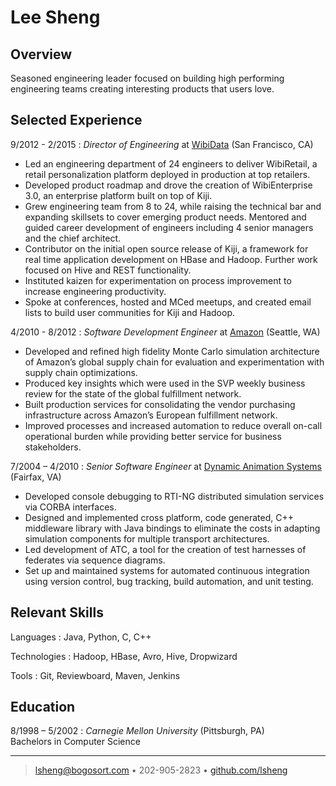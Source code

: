 Lee Sheng
=========

Overview
--------

Seasoned engineering leader focused on building high performing engineering
teams creating interesting products that users love.

Selected Experience
-------------------

9/2012 - 2/2015
:   *Director of Engineering*
    at [WibiData](https://www.wibidata.com)
    (San Francisco, CA)

* Led an engineering department of 24 engineers to deliver WibiRetail, a retail
  personalization platform deployed in production at top retailers.
* Developed product roadmap and drove the creation of WibiEnterprise 3.0, an
  enterprise platform built on top of Kiji.
* Grew engineering team from 8 to 24, while raising the technical bar and
  expanding skillsets to cover emerging product needs.  Mentored and guided
  career development of engineers including 4 senior managers and the chief
  architect.
* Contributor on the initial open source release of Kiji, a framework for
  real time application development on HBase and Hadoop.  Further work focused
  on Hive and REST functionality.
* Instituted kaizen for experimentation on process improvement to increase
  engineering productivity. 
* Spoke at conferences, hosted and MCed meetups, and created email lists to
  build user communities for Kiji and Hadoop.

4/2010 - 8/2012
:   *Software Development Engineer*
    at [Amazon](http://amazon.com)
    (Seattle, WA)

* Developed and refined high fidelity Monte Carlo simulation architecture of
  Amazon’s global supply chain for evaluation and experimentation with supply
  chain optimizations.  
* Produced key insights which were used in the SVP weekly business review for
  the state of the global fulfillment network.
* Built production services for consolidating the vendor purchasing
  infrastructure across Amazon’s European fulfillment network.
* Improved processes and increased automation to reduce overall on-call operational
  burden while providing better service for business stakeholders.

7/2004 – 4/2010
:   *Senior Software Engineer*
    at [Dynamic Animation Systems](http://www.d-a-s.com/)
    (Fairfax, VA)

* Developed console debugging to RTI-NG distributed simulation services via
  CORBA interfaces.
* Designed and implemented cross platform, code generated, C++ middleware
  library with Java bindings to eliminate the costs in adapting simulation
  components for multiple transport architectures.
* Led development of ATC, a tool for the creation of test harnesses of
  federates via sequence diagrams.
* Set up and maintained systems for automated continuous integration using
  version control, bug tracking, build automation, and unit testing.

Relevant Skills
---------------

Languages
:   Java, Python, C, C++

Technologies
:   Hadoop, HBase, Avro, Hive, Dropwizard

Tools
:   Git, Reviewboard, Maven, Jenkins

Education
---------

8/1998 – 5/2002
:   *Carnegie Mellon University* (Pittsburgh, PA) \
    Bachelors in Computer Science 

----

> <lsheng@bogosort.com> • 202-905-2823 • [github.com/lsheng](http://github.com/lsheng)
